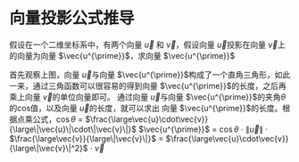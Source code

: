 # 向量投影公式推导
假设在一个二维坐标系中，有两个向量 $\vec{u}$ 和 $\vec{v}$，假设向量 $\vec{u}$投影在向量 $\vec{v}$上的向量为向量 $\vec{u^{\prime}}$，求向量 $\vec{u^{\prime}}$

首先观察上图，向量 $\vec{u}$与向量 $\vec{u^{\prime}}$构成了一个直角三角形，如此一来，通过三角函数可以很容易的得到向量 $\vec{u^{\prime}}$的长度，之后再乘上向量 $\vec{v}$的单位向量即可。
通过向量 $\vec{u}$与向量 $\vec{u^{\prime}}$的夹角$\theta$的cos值，以及向量 $\vec{u}$的长度，就可以求出 向量 $\vec{u^{\prime}}$的长度。根据点乘公式，$\cos\theta$ = $\frac{\large\vec{u}\cdot\vec{v}}{\large\|\vec{u}\|\cdot\|\vec{v}\|}$ 
$\vec{u^{\prime}}$ = $\cos{\theta}$ $\cdot$ $\|$$\vec{u}$$\|$ $\cdot$ $\frac{\large\vec{v}}{\large\|\vec{v}\|}$ = $\frac{\large\vec{u}\cdot\vec{v}}{\large\|\vec{v}\|^2}$ $\cdot$ $\vec{v}$  
